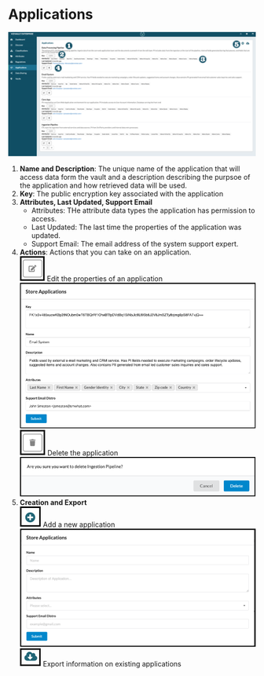 # Applications

![applications](../assets/images/applications.png "Applications")


1. **Name and Description**: The unique name of the application that will access data form the vault and a description describing the purpsoe of the application and how retrieved data will be used.
2. **Key**: The public encryption key associated with the application
3. **Attributes, Last Updated, Support Email**
    - Attributes: THe attribute data types the application has permission to access.
    - Last Updated: The last time the properties of the application was updated.
    - Support Email: The email address of the system support expert.
4. **Actions**: Actions that you can take on an application.<br/>
    ![edit](../assets/images/edit.png "Edit") Edit the properties of an application
    ![edit-application](../assets/images/edit-application.png "Edit Application")
    ![delete](../assets/images/delete.png "Delete") Delete the application
    ![delete-application](../assets/images/delete-application.png "Delete Application")
5. **Creation and Export**<br/>
    ![Add](../assets/images/add.png "Add") Add a new application
    ![create-application](../assets/images/create-application.png "Create Application")
    ![export](../assets/images/export.png "Export") Export information on existing applications
